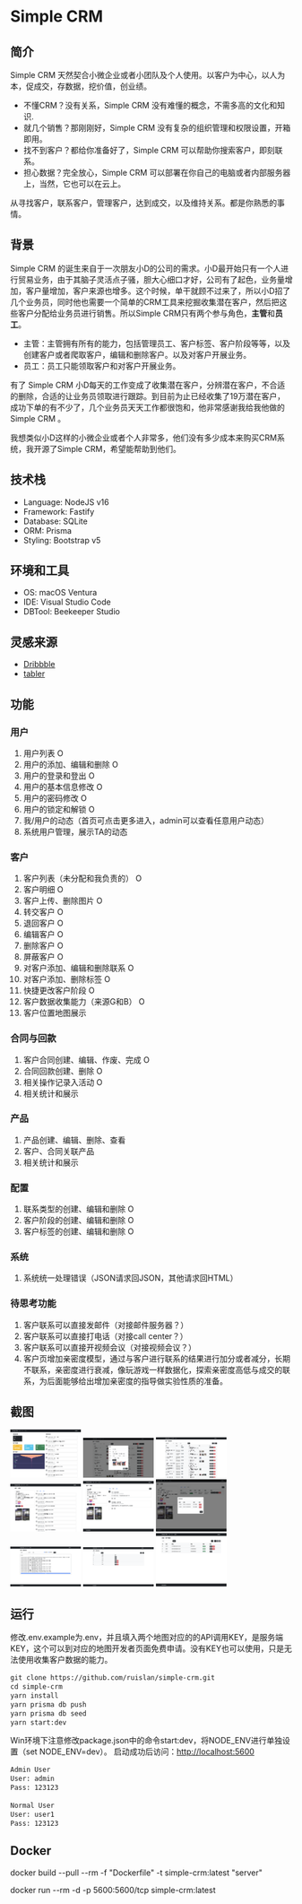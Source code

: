 # Simple CRM

## 简介

Simple CRM 天然契合小微企业或者小团队及个人使用。以客户为中心，以人为本，促成交，存数据，挖价值，创业绩。

* 不懂CRM？没有关系，Simple CRM 没有难懂的概念，不需多高的文化和知识.
* 就几个销售？那刚刚好，Simple CRM 没有复杂的组织管理和权限设置，开箱即用。
* 找不到客户？都给你准备好了，Simple CRM 可以帮助你搜索客户，即刻联系。
* 担心数据？完全放心，Simple CRM 可以部署在你自己的电脑或者内部服务器上，当然，它也可以在云上。

从寻找客户，联系客户，管理客户，达到成交，以及维持关系。都是你熟悉的事情。

## 背景

Simple CRM 的诞生来自于一次朋友小D的公司的需求。小D最开始只有一个人进行贸易业务，由于其脑子灵活点子骚，胆大心细口才好，公司有了起色，业务量增加，客户量增加，客户来源也增多。这个时候，单干就顾不过来了，所以小D招了几个业务员，同时他也需要一个简单的CRM工具来挖掘收集潜在客户，然后把这些客户分配给业务员进行销售。所以Simple CRM只有两个参与角色，**主管**和**员工**。

* 主管：主管拥有所有的能力，包括管理员工、客户标签、客户阶段等等，以及创建客户或者爬取客户，编辑和删除客户。以及对客户开展业务。
* 员工：员工只能领取客户和对客户开展业务。

有了 Simple CRM 小D每天的工作变成了收集潜在客户，分辨潜在客户，不合适的删除，合适的让业务员领取进行跟踪。到目前为止已经收集了19万潜在客户，成功下单的有不少了，几个业务员天天工作都很饱和，他非常感谢我给我他做的 Simple CRM 。

我想类似小D这样的小微企业或者个人非常多，他们没有多少成本来购买CRM系统，我开源了Simple CRM，希望能帮助到他们。

## 技术栈

* Language: NodeJS v16
* Framework: Fastify
* Database: SQLite
* ORM: Prisma
* Styling: Bootstrap v5

## 环境和工具

* OS: macOS Ventura
* IDE: Visual Studio Code
* DBTool: Beekeeper Studio

## 灵感来源

* [Dribbble](https://dribbble.com/)
* [tabler](https://preview.tabler.io/)

## 功能

### 用户

1. 用户列表 O
2. 用户的添加、编辑和删除 O
3. 用户的登录和登出 O
4. 用户的基本信息修改 O
5. 用户的密码修改 O
6. 用户的锁定和解锁 O
7. 我/用户的动态（首页可点击更多进入，admin可以查看任意用户动态）
8. 系统用户管理，展示TA的动态

### 客户

1. 客户列表（未分配和我负责的） O
2. 客户明细 O
3. 客户上传、删除图片 O
4. 转交客户 O
5. 退回客户 O
6. 编辑客户 O
7. 删除客户 O
8. 屏蔽客户 O
9. 对客户添加、编辑和删除联系 O
10. 对客户添加、删除标签 O
11. 快捷更改客户阶段 O
12. 客户数据收集能力（来源G和B） O
13. 客户位置地图展示

### 合同与回款

1. 客户合同创建、编辑、作废、完成 O
2. 合同回款创建、删除 O
3. 相关操作记录入活动 O
4. 相关统计和展示

### 产品

1. 产品创建、编辑、删除、查看
2. 客户、合同关联产品
3. 相关统计和展示

### 配置

1. 联系类型的创建、编辑和删除 O
2. 客户阶段的创建、编辑和删除 O
3. 客户标签的创建、编辑和删除 O

### 系统

1. 系统统一处理错误（JSON请求回JSON，其他请求回HTML）

### 待思考功能

1. 客户联系可以直接发邮件（对接邮件服务器？）
2. 客户联系可以直接打电话（对接call center？）
3. 客户联系可以直接开视频会议（对接视频会议？）
4. 客户页增加亲密度模型，通过与客户进行联系的结果进行加分或者减分，长期不联系，亲密度进行衰减，像玩游戏一样数据化，探索亲密度高低与成交的联系，为后面能够给出增加亲密度的指导做实验性质的准备。

## 截图

<div>
    <img src="./docs/screenshots/screenshot_dashboard.png" width="25%">
    <img src="./docs/screenshots/screenshot_customers.png" width="25%">
    <img src="./docs/screenshots/screenshot_my_customers.png" width="25%">
    <img src="./docs/screenshots/screenshot_customer_detail.png" width="25%">
    <img src="./docs/screenshots/screenshot_customer_detail_2.png" width="25%">
    <img src="./docs/screenshots/screenshot_customer_detail_3.png" width="25%">
    <img src="./docs/screenshots/screenshot_system_dataset.png" width="25%">
    <img src="./docs/screenshots/screenshot_system_link_type.png" width="25%">
    <img src="./docs/screenshots/screenshot_system_user.png" width="25%">
</div>

## 运行

修改.env.example为.env，并且填入两个地图对应的的API调用KEY，是服务端KEY，这个可以到对应的地图开发者页面免费申请。没有KEY也可以使用，只是无法使用收集客户数据的能力。

```shell
git clone https://github.com/ruislan/simple-crm.git
cd simple-crm
yarn install
yarn prisma db push
yarn prisma db seed
yarn start:dev
```

Win环境下注意修改package.json中的命令start:dev，将NODE_ENV进行单独设置（set NODE_ENV=dev）。
启动成功后访问：<http://localhost:5600>

```text
Admin User
User: admin
Pass: 123123

Normal User
User: user1
Pass: 123123
```

## Docker

docker build --pull --rm -f "Dockerfile" -t simple-crm:latest "server"

docker run --rm -d -p 5600:5600/tcp simple-crm:latest
